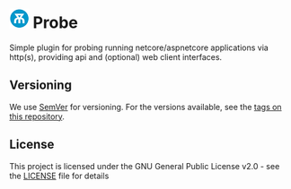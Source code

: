 
# ![Probe Logo](./docs/probe_logo.png "Probe Logo") Probe 

Simple plugin for probing running netcore/aspnetcore applications via http(s), providing api and (optional) web client interfaces.


## Versioning

We use [SemVer](http://semver.org/) for versioning. For the versions available, see the [tags on this repository](https://github.com/birdhut/probe/tags). 


## License

This project is licensed under the GNU General Public License v2.0 - see the [LICENSE](LICENSE) file for details
